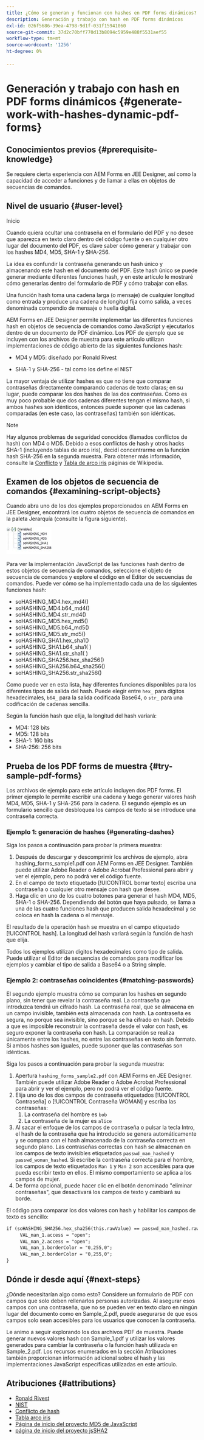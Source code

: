```yaml
---
title: ¿Cómo se generan y funcionan con hashes en PDF forms dinámicos?
description: Generación y trabajo con hash en PDF forms dinámicos
exl-id: 026f5686-39ea-4798-9d1f-031f15941060
source-git-commit: 37d2c70bff770d13b8094c5959e488f5531aef55
workflow-type: tm+mt
source-wordcount: '1256'
ht-degree: 0%

---
```


# Generación y trabajo con hash en PDF forms dinámicos {#generate-work-with-hashes-dynamic-pdf-forms}


## Conocimientos previos {#prerequisite-knowledge}

Se requiere cierta experiencia con AEM Forms en JEE Designer, así como la capacidad de acceder a funciones y de llamar a ellas en objetos de secuencias de comandos.

## Nivel de usuario {#user-level}

Inicio

Cuando quiera ocultar una contraseña en el formulario del PDF y no desee que aparezca en texto claro dentro del código fuente o en cualquier otro lugar del documento del PDF, es clave saber cómo generar y trabajar con los hashes MD4, MD5, SHA-1 y SHA-256.

La idea es confundir la contraseña generando un hash único y almacenando este hash en el documento del PDF. Este hash único se puede generar mediante diferentes funciones hash, y en este artículo le mostraré cómo generarlas dentro del formulario de PDF y cómo trabajar con ellas.

Una función hash toma una cadena larga (o mensaje) de cualquier longitud como entrada y produce una cadena de longitud fija como salida, a veces denominada compendio de mensaje o huella digital.

AEM Forms en JEE Designer permite implementar las diferentes funciones hash en objetos de secuencia de comandos como JavaScript y ejecutarlos dentro de un documento de PDF dinámico. Los PDF de ejemplo que se incluyen con los archivos de muestra para este artículo utilizan implementaciones de código abierto de las siguientes funciones hash:

* MD4 y MD5: diseñado por Ronald Rivest

* SHA-1 y SHA-256 - tal como los define el NIST

La mayor ventaja de utilizar hashes es que no tiene que comparar contraseñas directamente comparando cadenas de texto claras; en su lugar, puede comparar los dos hashes de las dos contraseñas. Como es muy poco probable que dos cadenas diferentes tengan el mismo hash, si ambos hashes son idénticos, entonces puede suponer que las cadenas comparadas (en este caso, las contraseñas) también son idénticas.

>[!NOTE]
>
>Hay algunos problemas de seguridad conocidos (llamados conflictos de hash) con MD4 o MD5. Debido a esos conflictos de hash y otros hacks SHA-1 (incluyendo tablas de arco iris), decidí concentrarme en la función hash SHA-256 en la segunda muestra.  Para obtener más información, consulte la [Conflicto](https://en.wikipedia.org/wiki/Hash_collision) y [Tabla de arco iris](https://en.wikipedia.org/wiki/Rainbow_table) páginas de Wikipedia.

## Examen de los objetos de secuencia de comandos {#examining-script-objects}

Cuando abra uno de los dos ejemplos proporcionados en AEM Forms en JEE Designer, encontrará los cuatro objetos de secuencia de comandos en la paleta Jerarquía (consulte la figura siguiente).

![Variables](assets/variables.jpg)

Para ver la implementación JavaScript de las funciones hash dentro de estos objetos de secuencia de comandos, seleccione el objeto de secuencia de comandos y explore el código en el Editor de secuencias de comandos.  Puede ver cómo se ha implementado cada una de las siguientes funciones hash:

* soHASHING_MD4.hex_md4()
* soHASHING_MD4.b64_md4()
* soHASHING_MD4.str_md4()
* soHASHING_MD5.hex_md5()
* soHASHING_MD5.b64_md5()
* soHASHING_MD5.str_md5()
* soHASHING_SHA1.hex_sha1()
* soHASHING_SHA1.b64_sha1( )
* soHASHING_SHA1.str_sha1( )
* soHASHING_SHA256.hex_sha256()
* soHASHING_SHA256.b64_sha256()
* soHASHING_SHA256.str_sha256()

Como puede ver en esta lista, hay diferentes funciones disponibles para los diferentes tipos de salida del hash. Puede elegir entre `hex_` para dígitos hexadecimales, `b64_` para la salida codificada Base64, o `str_` para una codificación de cadenas sencilla.

Según la función hash que elija, la longitud del hash variará:

* MD4: 128 bits
* MD5: 128 bits
* SHA-1: 160 bits
* SHA-256: 256 bits

## Prueba de los PDF forms de muestra {#try-sample-pdf-forms}

Los archivos de ejemplo para este artículo incluyen dos PDF forms. El primer ejemplo le permite escribir una cadena y luego generar valores hash MD4, MD5, SHA-1 y SHA-256 para la cadena.  El segundo ejemplo es un formulario sencillo que desbloquea los campos de texto si se introduce una contraseña correcta.

### Ejemplo 1: generación de hashes {#generating-dashes}

Siga los pasos a continuación para probar la primera muestra:

1. Después de descargar y descomprimir los archivos de ejemplo, abra hashing_forms_sample1.pdf con AEM Forms en JEE Designer. También puede utilizar Adobe Reader o Adobe Acrobat Professional para abrir y ver el ejemplo, pero no podrá ver el código fuente.
1. En el campo de texto etiquetado [!UICONTROL borrar texto] escriba una contraseña o cualquier otro mensaje con hash que desee.
1. Haga clic en uno de los cuatro botones para generar el hash MD4, MD5, SHA-1 o SHA-256. Dependiendo del botón que haya pulsado, se llama a una de las cuatro funciones hash que producen salida hexadecimal y se coloca en hash la cadena o el mensaje.

El resultado de la operación hash se muestra en el campo etiquetado [!UICONTROL hash]. La longitud del hash variará según la función de hash que elija.

Todos los ejemplos utilizan dígitos hexadecimales como tipo de salida. Puede utilizar el Editor de secuencias de comandos para modificar los ejemplos y cambiar el tipo de salida a Base64 o a String simple.

### Ejemplo 2: contraseñas coincidentes {#matching-passwords}

El segundo ejemplo muestra cómo se comparan los hashes en segundo plano, sin tener que revelar la contraseña real. La contraseña que introduzca tendrá un cifrado hash. La contraseña real, que se almacena en un campo invisible, también está almacenada con hash. La contraseña es segura, no porque sea invisible, sino porque se ha cifrado en hash. Debido a que es imposible reconstruir la contraseña desde el valor con hash, es seguro exponer la contraseña con hash. La comparación se realiza únicamente entre los hashes, no entre las contraseñas en texto sin formato. Si ambos hashes son iguales, puede suponer que las contraseñas son idénticas.

Siga los pasos a continuación para probar la segunda muestra:

1. Apertura `hashing_forms_sample2.pdf` con AEM Forms en JEE Designer. También puede utilizar Adobe Reader o Adobe Acrobat Professional para abrir y ver el ejemplo, pero no podrá ver el código fuente.
1. Elija uno de los dos campos de contraseña etiquetados [!UICONTROL Contraseña] o [!UICONTROL Contraseña WOMAN] y escriba las contraseñas:
   1. La contraseña del hombre es `bob`
   1. La contraseña de la mujer es `alice`
1. Al sacar el enfoque de los campos de contraseña o pulsar la tecla Intro, el hash de la contraseña que ha introducido se genera automáticamente y se compara con el hash almacenado de la contraseña correcta en segundo plano. Las contraseñas correctas con hash se almacenan en los campos de texto invisibles etiquetados `passwd_man_hashed` y `passwd_woman_hashed`. Si escribe la contraseña correcta para el hombre, los campos de texto etiquetados `Man 1` y `Man 2` son accesibles para que pueda escribir texto en ellos. El mismo comportamiento se aplica a los campos de mujer.
1. De forma opcional, puede hacer clic en el botón denominado &quot;eliminar contraseñas&quot;, que desactivará los campos de texto y cambiará su borde.

El código para comparar los dos valores con hash y habilitar los campos de texto es sencillo:

```xml
if (soHASHING_SHA256.hex_sha256(this.rawValue) == passwd_man_hashed.rawValue){
     VAL_man_1.access = "open";
     VAL_man_2.access = "open";
     VAL_man_1.borderColor = "0,255,0";
     VAL_man_2.borderColor = "0,255,0";
}
```

## Dónde ir desde aquí {#next-steps}

¿Dónde necesitarían algo como esto? Considere un formulario de PDF con campos que solo deben rellenarlos personas autorizadas. Al asegurar esos campos con una contraseña, que no se pueden ver en texto claro en ningún lugar del documento como en Sample_2.pdf, puede asegurarse de que esos campos solo sean accesibles para los usuarios que conocen la contraseña.

Le animo a seguir explorando los dos archivos PDF de muestra.  Puede generar nuevos valores hash con Sample_1.pdf y utilizar los valores generados para cambiar la contraseña o la función hash utilizada en Sample_2.pdf.  Los recursos enumerados en la sección Atribuciones también proporcionan información adicional sobre el hash y las implementaciones JavaScript específicas utilizadas en este artículo.

## Atribuciones {#attributions}

* [Ronald Rivest](https://en.wikipedia.org/wiki/Ron_Rivest)
* [NIST](https://csrc.nist.gov/projects/cryptographic-standards-and-guidelines)
* [Conflicto de hash](https://en.wikipedia.org/wiki/Hash_collision)
* [Tabla arco iris](https://en.wikipedia.org/wiki/Rainbow_table)
* [Página de inicio del proyecto MD5 de JavaScript](https://pajhome.org.uk/crypt/md5/)
* [página de inicio del proyecto jsSHA2](https://anmar.eu.org/projects/jssha2/)
